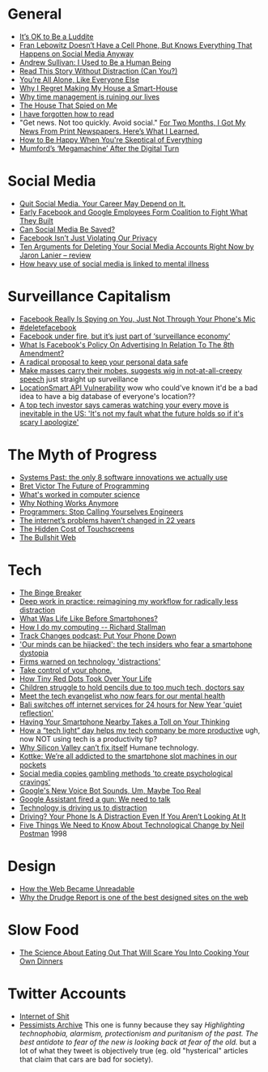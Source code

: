 
# General
* [It’s OK to Be a Luddite](http://www.slate.com/articles/technology/bitwise/2015/09/luddism_today_there_s_an_important_place_for_it_really.single.html)
* [Fran Lebowitz Doesn’t Have a Cell Phone, But Knows Everything That Happens on Social Media Anyway](http://www.wmagazine.com/story/fran-lebowitz-doesnt-have-a-cell-phone-but-knows-everything-that-happens-on-social-media-anyway)
* [Andrew Sullivan: I Used to Be a Human Being](http://nymag.com/selectall/2016/09/andrew-sullivan-technology-almost-killed-me.html)
* [Read This Story Without Distraction (Can You?)](http://www.nytimes.com/2016/05/01/fashion/monotasking-drop-everything-and-read-this-story.html?_r=0)
* [You’re All Alone, Like Everyone Else](https://theawl.com/are-you-addicted-to-the-internet-c0a92673bff8#.wu9v3ja72)
* [Why I Regret Making My House a Smart-House](http://www.finehomebuilding.com/2013/08/14/why-i-regret-making-my-house-a-smart-house)
* [Why time management is ruining our lives](https://www.theguardian.com/technology/2016/dec/22/why-time-management-is-ruining-our-lives)
* [The House That Spied on Me](https://gizmodo.com/the-house-that-spied-on-me-1822429852)
* [I have forgotten how to read](https://www.theglobeandmail.com/opinion/i-have-forgotten-how-toread/article37921379/)
* "Get news. Not too quickly. Avoid social." [For Two Months, I Got My News From Print Newspapers. Here’s What I Learned.](https://www.nytimes.com/2018/03/07/technology/two-months-news-newspapers.html)
* [How to Be Happy When You're Skeptical of Everything](https://www.gq.com/story/oliver-burkeman-life-changing-interview)
* [Mumford’s ‘Megamachine’ After the Digital Turn](https://www.boundary2.org/2018/07/loeb/)

# Social Media
* [Quit Social Media. Your Career May Depend on It.](http://www.nytimes.com/2016/11/20/jobs/quit-social-media-your-career-may-depend-on-it.html)
* [Early Facebook and Google Employees Form Coalition to Fight What They Built](https://www.nytimes.com/2018/02/04/technology/early-facebook-google-employees-fight-tech.html)
* [Can Social Media Be Saved?](https://www.nytimes.com/2018/03/28/technology/social-media-privacy.html)
* [Facebook Isn’t Just Violating Our Privacy](https://www.nytimes.com/2018/03/29/opinion/facebook-privacy-zuckerberg-society.html)
* [Ten Arguments for Deleting Your Social Media Accounts Right Now by Jaron Lanier – review](https://www.theguardian.com/books/2018/may/30/ten-arguments-deleting-your-social-media-accounts-right-now-jaron-lanier)
* [How heavy use of social media is linked to mental illness](https://www.economist.com/graphic-detail/2018/05/18/how-heavy-use-of-social-media-is-linked-to-mental-illness)


# Surveillance Capitalism
* [Facebook Really Is Spying on You, Just Not Through Your Phone's Mic](https://www.wsj.com/articles/facebook-really-is-spying-on-you-just-not-through-your-phones-mic-1520448644)
* [#deletefacebook](https://techcrunch.com/2018/03/19/deletefacebook/)
* [Facebook under fire, but it’s just part of ‘surveillance economy’](https://www.csmonitor.com/Business/2018/0328/Facebook-under-fire-but-it-s-just-part-of-surveillance-economy)
* [What Is Facebook's Policy On Advertising In Relation To The 8th Amendment?](http://www.hotpress.com/Facebook/politics/themessage/What-Is-Facebooks-Policy-On-Advertising-In-Relation-To-The-8th-Amendment/21862621.html)
* [A radical proposal to keep your personal data safe](https://www.theguardian.com/commentisfree/2018/apr/03/facebook-abusing-data-law-privacy-big-tech-surveillance)
* [Make masses carry their mobes, suggests wig in not-at-all-creepy speech](https://www.theregister.co.uk/2018/05/11/top_judge_mulls_compulsory_mobile_phone_carrying/) just straight up surveillance
* [LocationSmart API Vulnerability](https://www.robertxiao.ca/hacking/locationsmart/) wow who could've known it'd be a bad idea to have a big database of everyone's location??
* [A top tech investor says cameras watching your every move is inevitable in the US: 'It's not my fault what the future holds so if it's scary I apologize'](http://www.businessinsider.com/creepy-social-credit-system-in-the-us-2018-6)

# The Myth of Progress
* [Systems Past: the only 8 software innovations we actually use](http://davidad.github.io/blog/2014/03/12/the-operating-system-is-out-of-date/)
* [Bret Victor The Future of Programming](https://www.youtube.com/watch?v=8pTEmbeENF4)
* [What's worked in computer science](http://danluu.com/butler-lampson-1999/)
* [Why Nothing Works Anymore](https://www.theatlantic.com/technology/archive/2017/02/the-singularity-in-the-toilet-stall/517551/?utm_source=nextdraft&utm_medium=email)
* [Programmers: Stop Calling Yourselves Engineers](https://www.theatlantic.com/technology/archive/2015/11/programmers-should-not-call-themselves-engineers/414271/)
* [The internet’s problems haven’t changed in 22 years](https://www.theverge.com/2018/5/16/17360414/internet-data-collection-privacy-backdoor-keys-wsj-1996-article)
* [The Hidden Cost of Touchscreens](https://medium.com/@caseorganic/why-do-we-keep-building-cars-with-touchscreens-alt-the-hidden-lives-of-touchscreens-55faf92799bf)
* [The Bullshit Web](https://pxlnv.com/blog/bullshit-web/)

# Tech
* [The Binge Breaker](http://www.theatlantic.com/magazine/archive/2016/11/the-binge-breaker/501122/)
* [Deep work in practice: reimagining my workflow for radically less distraction](https://alexdenning.com/deep-work-in-practice/)
* [What Was Life Like Before Smartphones?](https://theawl.com/life-before-smartphones-66ff03a094a8#.dqd8dny19)
* [How I do my computing -- Richard Stallman](https://stallman.org/stallman-computing.html)
* [Track Changes podcast: Put Your Phone Down](https://soundcloud.com/postlighttrackchanges/put-your-phone-down)
* ['Our minds can be hijacked': the tech insiders who fear a smartphone dystopia](https://www.theguardian.com/technology/2017/oct/05/smartphone-addiction-silicon-valley-dystopia)
* [Firms warned on technology 'distractions'](http://www.bbc.com/news/technology-42945863)
* [Take control of your phone.](http://humanetech.com/take-control/)
* [How Tiny Red Dots Took Over Your Life](https://www.nytimes.com/2018/02/27/magazine/red-dots-badge-phones-notification.html)
* [Children struggle to hold pencils due to too much tech, doctors say](https://www.theguardian.com/society/2018/feb/25/children-struggle-to-hold-pencils-due-to-too-much-tech-doctors-say)
* [Meet the tech evangelist who now fears for our mental health](https://www.theguardian.com/technology/2018/mar/15/meet-the-tech-evangelist-who-now-fears-for-our-mental-health)
* [Bali switches off internet services for 24 hours for New Year 'quiet reflection'](https://www.theguardian.com/world/2018/mar/15/bali-switches-off-internet-services-24-hours-new-year)
* [Having Your Smartphone Nearby Takes a Toll on Your Thinking](https://hbr.org/2018/03/having-your-smartphone-nearby-takes-a-toll-on-your-thinking)
* [How a “tech light” day helps my tech company be more productive](https://work.qz.com/1266971/how-a-tech-light-day-helps-my-tech-company-be-more-productive/) ugh, now NOT using tech is a productivity tip?
* [Why Silicon Valley can’t fix itself](https://www.theguardian.com/news/2018/may/03/why-silicon-valley-cant-fix-itself-tech-humanism) Humane technology.
* [Kottke: We’re all addicted to the smartphone slot machines in our pockets](https://kottke.org/18/02/were-all-addicted-to-the-smartphone-slot-machines-in-our-pockets)
* [Social media copies gambling methods 'to create psychological cravings'](https://www.theguardian.com/technology/2018/may/08/social-media-copies-gambling-methods-to-create-psychological-cravings)
* [Google's New Voice Bot Sounds, Um, Maybe Too Real](https://www.npr.org/sections/thetwo-way/2018/05/09/609820627/googles-new-voice-bot-sounds-um-maybe-too-real)
* [Google Assistant fired a gun: We need to talk](https://www.engadget.com/2018/05/30/google-assistant-fired-a-gun-we-need-to-talk/)
* [Technology is driving us to distraction](https://www.theguardian.com/commentisfree/2018/may/27/world-distraction-demands-new-focus)
* [Driving? Your Phone Is A Distraction Even If You Aren’t Looking At It](https://fivethirtyeight.com/features/driving-your-phone-is-a-distraction-even-if-you-arent-looking-at-it/)
* [Five Things We Need to Know About Technological Change by Neil Postman](http://web.cs.ucdavis.edu/~rogaway/classes/188/materials/postman.pdf) 1998


# Design
* [How the Web Became Unreadable](https://backchannel.com/how-the-web-became-unreadable-a781ddc711b6#.5agoi8wd2)
* [Why the Drudge Report is one of the best designed sites on the web](https://signalvnoise.com/posts/1407-why-the-drudge-report-is-one-of-the-best-designed-sites-on-the-web)

# Slow Food
* [The Science About Eating Out That Will Scare You Into Cooking Your Own Dinners](https://www.motherjones.com/environment/2018/03/the-science-about-eating-out-that-will-scare-you-into-cooking-your-own-dinners/)

# Twitter Accounts
* [Internet of Shit](https://twitter.com/internetofshit)
* [Pessimists Archive](https://twitter.com/PessimistsArc) This one is funny because they say _Highlighting technophobia, alarmism, protectionism and puritanism of the past. The best antidote to fear of the new is looking back at fear of the old._ but a lot of what they tweet is objectively true (eg. old "hysterical" articles that claim that cars are bad for society).
